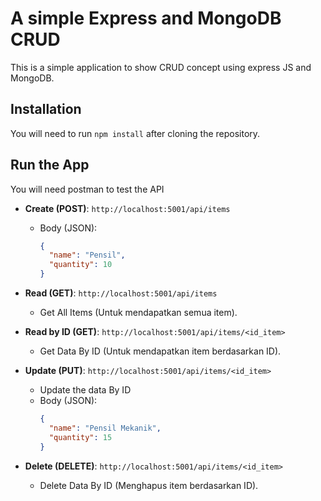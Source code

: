 # A simple Express and MongoDB CRUD
This is a simple application to show CRUD concept using express JS and MongoDB.

## Installation

You will need to run `npm install` after cloning the repository.


## Run the App

You will need postman to test the API


- **Create (POST)**: `http://localhost:5001/api/items`
  - Body (JSON):
    ```json
    {
      "name": "Pensil",
      "quantity": 10
    }
    ```

- **Read (GET)**: `http://localhost:5001/api/items`
  - Get All Items (Untuk mendapatkan semua item).

- **Read by ID (GET)**: `http://localhost:5001/api/items/<id_item>`
  - Get Data By ID (Untuk mendapatkan item berdasarkan ID).

- **Update (PUT)**: `http://localhost:5001/api/items/<id_item>`
  - Update the data By ID
  - Body (JSON):
    ```json
    {
      "name": "Pensil Mekanik",
      "quantity": 15
    }
    ```

- **Delete (DELETE)**: `http://localhost:5001/api/items/<id_item>`
  - Delete Data By ID (Menghapus item berdasarkan ID).

